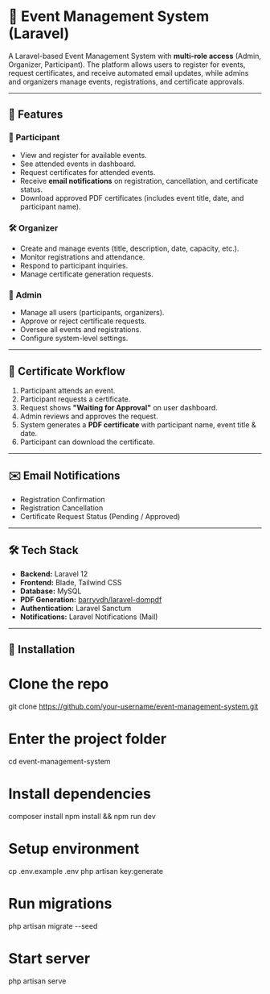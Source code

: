 # 🎉 Event Management System (Laravel)

A Laravel-based Event Management System with **multi-role access** (Admin, Organizer, Participant). The platform allows users to register for events, request certificates, and receive automated email updates, while admins and organizers manage events, registrations, and certificate approvals.  

---

## 🚀 Features

### 👤 Participant
- View and register for available events.  
- See attended events in dashboard.  
- Request certificates for attended events.  
- Receive **email notifications** on registration, cancellation, and certificate status.  
- Download approved PDF certificates (includes event title, date, and participant name).  

### 🛠️ Organizer
- Create and manage events (title, description, date, capacity, etc.).  
- Monitor registrations and attendance.  
- Respond to participant inquiries.  
- Manage certificate generation requests.  

### 🔑 Admin
- Manage all users (participants, organizers).  
- Approve or reject certificate requests.  
- Oversee all events and registrations.  
- Configure system-level settings.  

---

## 📜 Certificate Workflow
1. Participant attends an event.  
2. Participant requests a certificate.  
3. Request shows **"Waiting for Approval"** on user dashboard.  
4. Admin reviews and approves the request.  
5. System generates a **PDF certificate** with participant name, event title & date.  
6. Participant can download the certificate.  

---

## ✉️ Email Notifications
- Registration Confirmation  
- Registration Cancellation  
- Certificate Request Status (Pending / Approved)  

---

## 🛠️ Tech Stack
- **Backend:** Laravel 12  
- **Frontend:** Blade, Tailwind CSS  
- **Database:** MySQL  
- **PDF Generation:** [barryvdh/laravel-dompdf](https://github.com/barryvdh/laravel-dompdf)  
- **Authentication:** Laravel Sanctum  
- **Notifications:** Laravel Notifications (Mail)  

---

## 📂 Installation

# Clone the repo
git clone https://github.com/your-username/event-management-system.git

# Enter the project folder
cd event-management-system

# Install dependencies
composer install
npm install && npm run dev

# Setup environment
cp .env.example .env
php artisan key:generate

# Run migrations
php artisan migrate --seed

# Start server
php artisan serve

